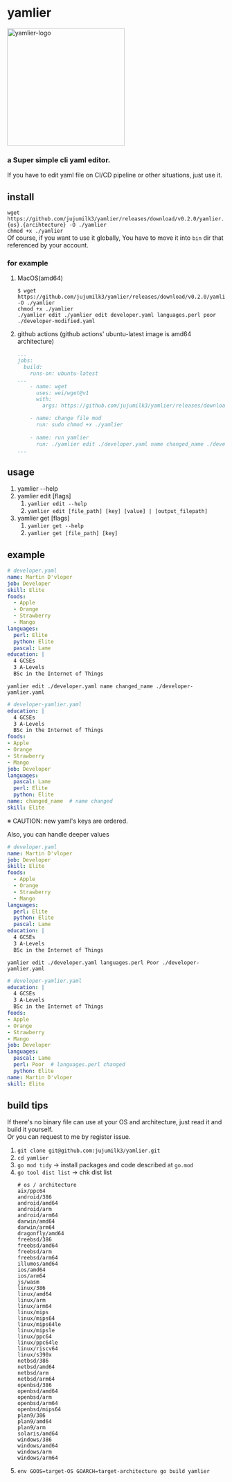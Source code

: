 # yamlier
<img width="271" alt="yamlier-logo" src="https://user-images.githubusercontent.com/41659814/165521454-60ff0a26-a552-4e68-8fab-00ec94320dd2.png">

### a Super simple cli yaml editor.
If you have to edit yaml file on CI/CD pipeline or other situations, just use it.

## install
`wget https://github.com/jujumilk3/yamlier/releases/download/v0.2.0/yamlier.{os}.{arcihtecture} -O ./yamlier`  
`chmod +x ./yamlier`  
Of course, if you want to use it globally, You have to move it into `bin` dir
that referenced by your account. 

### for example
1. MacOS(amd64)
   ```shell
   $ wget https://github.com/jujumilk3/yamlier/releases/download/v0.2.0/yamlier.darwin.amd64 -O ./yamlier
   chmod +x ./yamlier
   ./yamlier edit ./yamlier edit developer.yaml languages.perl poor ./developer-modified.yaml
   ```
2. github actions (github actions' ubuntu-latest image is amd64 architecture)
   ```yaml
   ...
   jobs:
     build:
       runs-on: ubuntu-latest
   ...
       - name: wget
         uses: wei/wget@v1
         with:
           args: https://github.com/jujumilk3/yamlier/releases/download/v0.2.0/yamlier.linux.amd64 -O yamlier

       - name: change file mod
         run: sudo chmod +x ./yamlier
       
       - name: run yamlier
         run: ./yamlier edit ./developer.yaml name changed_name ./developer-yamlier.yaml
   ...
   ```

## usage
1. yamlier --help
2. yamlier edit [flags]
   1. `yamlier edit --help`   
   2. `yamlier edit [file_path] [key] [value] | [output_filepath]` 
3. yamlier get [flags]
   1. `yamlier get --help`
   2. `yamlier get [file_path] [key]` 

## example
```yaml
# developer.yaml
name: Martin D'vloper
job: Developer
skill: Elite
foods:
  - Apple
  - Orange
  - Strawberry
  - Mango
languages:
  perl: Elite
  python: Elite
  pascal: Lame
education: |
  4 GCSEs
  3 A-Levels
  BSc in the Internet of Things
```
`yamlier edit ./developer.yaml name changed_name ./developer-yamlier.yaml`
```yaml
# developer-yamlier.yaml
education: |
  4 GCSEs
  3 A-Levels
  BSc in the Internet of Things
foods:
- Apple
- Orange
- Strawberry
- Mango
job: Developer
languages:
  pascal: Lame
  perl: Elite
  python: Elite
name: changed_name  # name changed
skill: Elite
```
※ CAUTION: new yaml's keys are ordered. 

Also, you can handle deeper values
```yaml
# developer.yaml
name: Martin D'vloper
job: Developer
skill: Elite
foods:
  - Apple
  - Orange
  - Strawberry
  - Mango
languages:
  perl: Elite
  python: Elite
  pascal: Lame
education: |
  4 GCSEs
  3 A-Levels
  BSc in the Internet of Things
```
`yamlier edit ./developer.yaml languages.perl Poor ./developer-yamlier.yaml`
```yaml
# developer-yamlier.yaml
education: |
  4 GCSEs
  3 A-Levels
  BSc in the Internet of Things
foods:
- Apple
- Orange
- Strawberry
- Mango
job: Developer
languages:
  pascal: Lame
  perl: Poor  # languages.perl changed
  python: Elite
name: Martin D'vloper
skill: Elite
```

## build tips
If there's no binary file can use at your OS and architecture, just read it and build it yourself.  
Or you can request to me by register issue.
1. `git clone git@github.com:jujumilk3/yamlier.git`
2. `cd yamlier`
3. `go mod tidy` -> install packages and code described at `go.mod`
4. `go tool dist list` -> chk dist list   
   ```shell
   # os / architecture
   aix/ppc64
   android/386
   android/amd64
   android/arm
   android/arm64
   darwin/amd64
   darwin/arm64
   dragonfly/amd64
   freebsd/386
   freebsd/amd64
   freebsd/arm
   freebsd/arm64
   illumos/amd64
   ios/amd64
   ios/arm64
   js/wasm
   linux/386
   linux/amd64
   linux/arm
   linux/arm64
   linux/mips
   linux/mips64
   linux/mips64le
   linux/mipsle
   linux/ppc64
   linux/ppc64le
   linux/riscv64
   linux/s390x
   netbsd/386
   netbsd/amd64
   netbsd/arm
   netbsd/arm64
   openbsd/386
   openbsd/amd64
   openbsd/arm
   openbsd/arm64
   openbsd/mips64
   plan9/386
   plan9/amd64
   plan9/arm
   solaris/amd64
   windows/386
   windows/amd64
   windows/arm
   windows/arm64
   ```   
5. `env GOOS=target-OS GOARCH=target-architecture go build yamlier`
